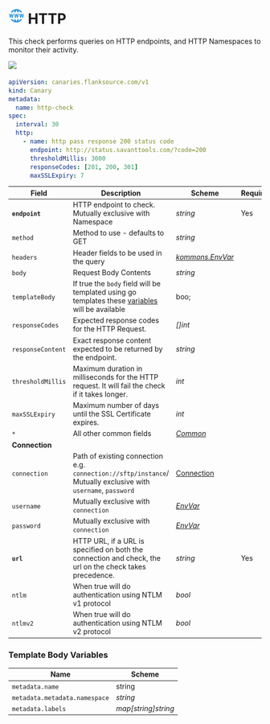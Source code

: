 # <img src='https://raw.githubusercontent.com/flanksource/flanksource-ui/main/src/icons/http.svg' style='height: 32px'/> HTTP

This check performs queries on HTTP endpoints, and HTTP Namespaces to monitor their activity.

![](/snippets/http.svg.png)

```yaml
apiVersion: canaries.flanksource.com/v1
kind: Canary
metadata:
  name: http-check
spec:
  interval: 30
  http:
    - name: http pass response 200 status code
      endpoint: http://status.savanttools.com/?code=200
      thresholdMillis: 3000
      responseCodes: [201, 200, 301]
      maxSSLExpiry: 7
```

| Field | Description | Scheme | Required |
| ----- | ----------- | ------ | -------- |
| **`endpoint`**    | HTTP endpoint to check.  Mutually exclusive with Namespace   | *string*                                                     | Yes      |
| `method`          | Method to use - defaults to GET                              | *string*                                                     | |
| `headers`         | Header fields to be used in the query                        | [*kommons.EnvVar*](https://pkg.go.dev/github.com/flanksource/kommons#EnvVar) | |
| `body` | Request Body Contents | *string* |  |
| `templateBody` | If true the `body` field will be templated using go templates these [variables](#templateVariables) will be available | boo; | |
| `responseCodes` | Expected response codes for the HTTP Request. | *[]int* |  |
| `responseContent` | Exact response content expected to be returned by the endpoint. | *string* |  |
| `thresholdMillis` | Maximum duration in milliseconds for the HTTP request. It will fail the check if it takes longer. | *int* |  |
| `maxSSLExpiry` | Maximum number of days until the SSL Certificate expires. | *int* | |
| `*` | All other common fields | [*Common*](../common) | |
| **Connection** |  |  | |
| `connection` | Path of existing connection e.g. `connection://sftp/instance`/ Mutually exclusive with `username`, `password` | [Connection](../../concepts/connections) | |
| `username` | Mutually exclusive with `connection` | [*EnvVar*](../../concepts/authentication/#envvar) | |
| `password` | Mutually exclusive with `connection` | [*EnvVar*](../../concepts/authentication/#envvar) | |
| **`url`** | HTTP  URL, if a URL is specified on both the connection and check, the url on the check takes precedence. | *string* | Yes |
| `ntlm` | When true will do authentication using NTLM v1 protocol | *bool* | |
| `ntlmv2` | When true will do authentication using NTLM v2 protocol | *bool* | |

### Template Body Variables

| Name | Scheme |
| ----- | ------ |
| `metadata.name` | string |
| `metadata.metadata.namespace` | *string* |
| `metadata.labels` | *map[string]string* |
